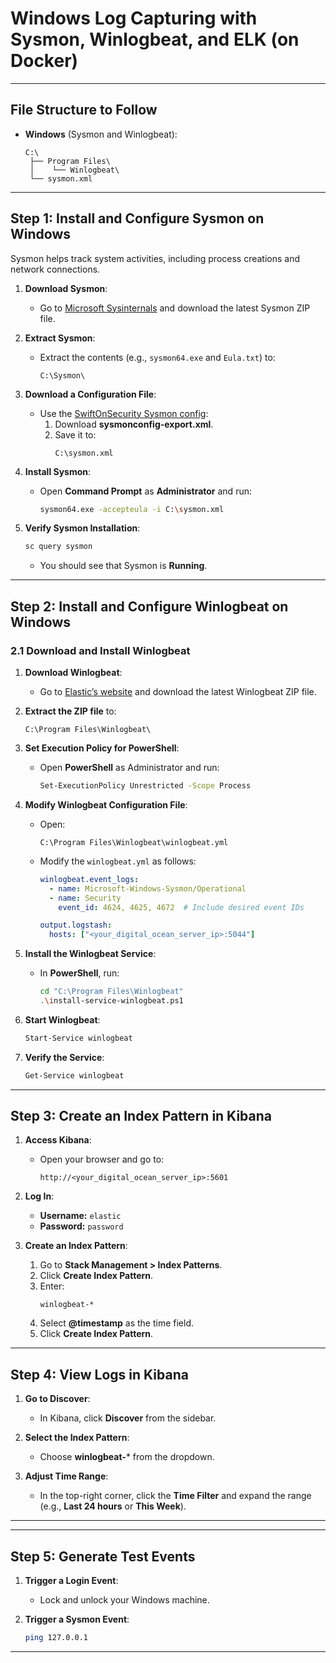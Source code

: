 # **Windows Log Capturing with Sysmon, Winlogbeat, and ELK (on Docker)**

---

## **File Structure to Follow**
- **Windows** (Sysmon and Winlogbeat):
  ```
  C:\
   ├── Program Files\
   │    └── Winlogbeat\
   └── sysmon.xml
  ```

---

## **Step 1: Install and Configure Sysmon on Windows**

Sysmon helps track system activities, including process creations and network connections.

1. **Download Sysmon**:
   - Go to [Microsoft Sysinternals](https://learn.microsoft.com/en-us/sysinternals/downloads/sysmon) and download the latest Sysmon ZIP file.

2. **Extract Sysmon**:
   - Extract the contents (e.g., `sysmon64.exe` and `Eula.txt`) to:
     ```plaintext
     C:\Sysmon\
     ```

3. **Download a Configuration File**:
   - Use the [SwiftOnSecurity Sysmon config](https://github.com/SwiftOnSecurity/sysmon-config):
     1. Download **sysmonconfig-export.xml**.
     2. Save it to:
        ```plaintext
        C:\sysmon.xml
        ```

4. **Install Sysmon**:
   - Open **Command Prompt** as **Administrator** and run:
     ```bash
     sysmon64.exe -accepteula -i C:\sysmon.xml
     ```

5. **Verify Sysmon Installation**:
   ```bash
   sc query sysmon
   ```
   - You should see that Sysmon is **Running**.

---

## **Step 2: Install and Configure Winlogbeat on Windows**

### 2.1 Download and Install Winlogbeat
1. **Download Winlogbeat**:
   - Go to [Elastic’s website](https://www.elastic.co/downloads/beats/winlogbeat) and download the latest Winlogbeat ZIP file.

2. **Extract the ZIP file** to:
   ```plaintext
   C:\Program Files\Winlogbeat\
   ```

3. **Set Execution Policy for PowerShell**:
   - Open **PowerShell** as Administrator and run:
     ```bash
     Set-ExecutionPolicy Unrestricted -Scope Process
     ```

4. **Modify Winlogbeat Configuration File**:
   - Open:
     ```plaintext
     C:\Program Files\Winlogbeat\winlogbeat.yml
     ```

   - Modify the `winlogbeat.yml` as follows:

     ```yaml
     winlogbeat.event_logs:
       - name: Microsoft-Windows-Sysmon/Operational
       - name: Security
         event_id: 4624, 4625, 4672  # Include desired event IDs

     output.logstash:
       hosts: ["<your_digital_ocean_server_ip>:5044"]
     ```

5. **Install the Winlogbeat Service**:
   - In **PowerShell**, run:
     ```bash
     cd "C:\Program Files\Winlogbeat"
     .\install-service-winlogbeat.ps1
     ```

6. **Start Winlogbeat**:
   ```bash
   Start-Service winlogbeat
   ```

7. **Verify the Service**:
   ```bash
   Get-Service winlogbeat
   ```

---

## **Step 3: Create an Index Pattern in Kibana**

1. **Access Kibana**:
   - Open your browser and go to:
     ```
     http://<your_digital_ocean_server_ip>:5601
     ```

2. **Log In**:
   - **Username:** `elastic`
   - **Password:** `password`

3. **Create an Index Pattern**:
   1. Go to **Stack Management > Index Patterns**.
   2. Click **Create Index Pattern**.
   3. Enter:
      ```
      winlogbeat-*
      ```
   4. Select **@timestamp** as the time field.
   5. Click **Create Index Pattern**.

---

## **Step 4: View Logs in Kibana**

1. **Go to Discover**:
   - In Kibana, click **Discover** from the sidebar.

2. **Select the Index Pattern**:
   - Choose **winlogbeat-*** from the dropdown.

3. **Adjust Time Range**:
   - In the top-right corner, click the **Time Filter** and expand the range (e.g., **Last 24 hours** or **This Week**).

---


---

## **Step 5: Generate Test Events**

1. **Trigger a Login Event**:
   - Lock and unlock your Windows machine.

2. **Trigger a Sysmon Event**:
   ```bash
   ping 127.0.0.1
   ```

---

